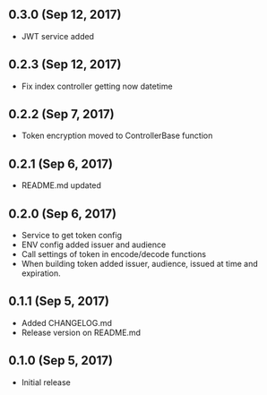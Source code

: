 ## 0.3.0 (Sep 12, 2017)

* JWT service added

## 0.2.3 (Sep 12, 2017)

* Fix index controller getting now datetime

## 0.2.2 (Sep 7, 2017)

* Token encryption moved to ControllerBase function

## 0.2.1 (Sep 6, 2017)

* README.md updated

## 0.2.0 (Sep 6, 2017)

* Service to get token config
* ENV config added issuer and audience
* Call settings of token in encode/decode functions
* When building token added issuer, audience, issued at time and expiration.

## 0.1.1 (Sep 5, 2017)

* Added CHANGELOG.md
* Release version on README.md

## 0.1.0 (Sep 5, 2017)

* Initial release
